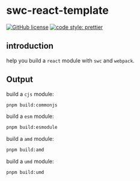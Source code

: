 # swc-react-template

[![GitHub license](https://img.shields.io/github/license/mashape/apistatus.svg?style=flat-square)](https://github.com/tohsaka888/create-react-swc-app/blob/master/LICENSE)
[![code style: prettier](https://img.shields.io/badge/code_style-prettier-ff69b4.svg?style=flat-square)](https://github.com/prettier/prettier)

## introduction

help you build a `react` module with `swc` and `webpack`.

## Output

build a `cjs` module:

```bash
pnpm build:commonjs
```

build a `esm` module:

```bash
pnpm build:esmodule
```

build a `amd` module:

```bash
pnpm build:amd
```

build a `umd` module:

```bash
pnpm build:umd
```
